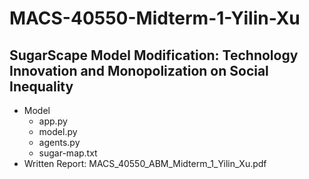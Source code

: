 # MACS-40550-Midterm-1-Yilin-Xu

## SugarScape Model Modification: Technology Innovation and Monopolization on Social Inequality

- Model
  - app.py  
  - model.py
  - agents.py  
  - sugar-map.txt
- Written Report: MACS_40550_ABM_Midterm_1_Yilin_Xu.pdf


